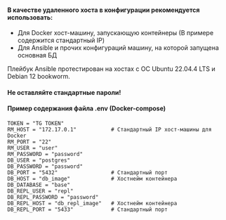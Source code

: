 #### В качестве удаленного хоста в конфигурации рекомендуется использовать:
 - Для Docker хост-машину, запускающую контейнеры (В примере содержится стандартный IP)
 - Для Ansible и прочих конфигураций машину, на которой запущена основная БД

Плейбук Ansible протестирован на хостах c ОС Ubuntu 22.04.4 LTS и Debian 12 bookworm.

#### Не оставляйте стандартные пароли!


#### Пример содержания файла .env (Docker-compose)
```
TOKEN = "TG TOKEN"
RM_HOST = "172.17.0.1"           # Стандартный IP хост-машины для Docker
RM_PORT = "22"
RM_USER = "user"
RM_PASSWORD = "password"
DB_USER = "postgres"
DB_PASSWORD = "password"
DB_PORT = "5432"                 # Стандартный порт
DB_HOST = "db_image"             # Хостнейм контейнера
DB_DATABASE = "base"
DB_REPL_USER = "repl"
DB_REPL_PASSWORD = "password"
DB_REPL_HOST = "db_repl_image"   # Хостнейм контейнера
DB_REPL_PORT = "5433"            # Стандартный порт
```
